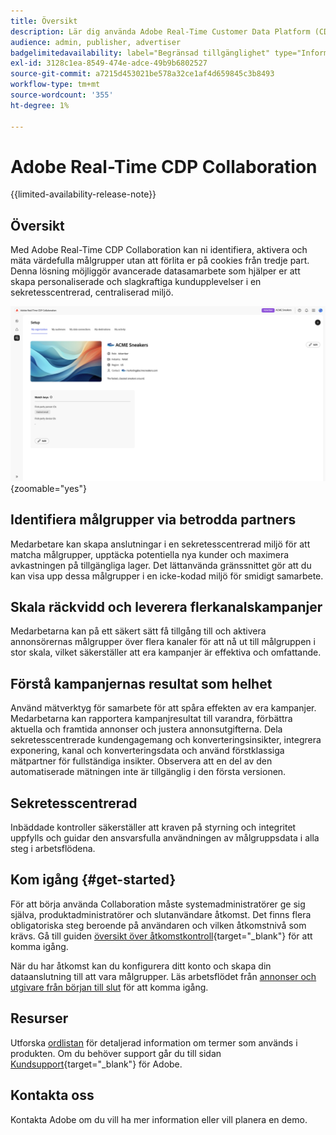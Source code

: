 ```yaml
---
title: Översikt
description: Lär dig använda Adobe Real-Time Customer Data Platform (CDP) Collaboration för att upptäcka, aktivera och mäta värdefulla målgrupper utan att behöva använda cookies från tredje part.
audience: admin, publisher, advertiser
badgelimitedavailability: label="Begränsad tillgänglighet" type="Informative" url="https://helpx.adobe.com/se/legal/product-descriptions/real-time-customer-data-platform-collaboration.html newtab=true"
exl-id: 3128c1ea-8549-474e-adce-49b9b6802527
source-git-commit: a7215d453021be578a32ce1af4d659845c3b8493
workflow-type: tm+mt
source-wordcount: '355'
ht-degree: 1%

---
```


# Adobe Real-Time CDP Collaboration

{{limited-availability-release-note}}

## Översikt

Med Adobe Real-Time CDP Collaboration kan ni identifiera, aktivera och mäta värdefulla målgrupper utan att förlita er på cookies från tredje part. Denna lösning möjliggör avancerade datasamarbete som hjälper er att skapa personaliserade och slagkraftiga kundupplevelser i en sekretesscentrerad, centraliserad miljö.

![Real-Time CDP Collaboration inställningssida, som visar en organisation.](/help/assets/overview/set-up.png){zoomable="yes"}

## Identifiera målgrupper via betrodda partners

Medarbetare kan skapa anslutningar i en sekretesscentrerad miljö för att matcha målgrupper, upptäcka potentiella nya kunder och maximera avkastningen på tillgängliga lager. Det lättanvända gränssnittet gör att du kan visa upp dessa målgrupper i en icke-kodad miljö för smidigt samarbete.

## Skala räckvidd och leverera flerkanalskampanjer

Medarbetarna kan på ett säkert sätt få tillgång till och aktivera annonsörernas målgrupper över flera kanaler för att nå ut till målgruppen i stor skala, vilket säkerställer att era kampanjer är effektiva och omfattande.

## Förstå kampanjernas resultat som helhet

Använd mätverktyg för samarbete för att spåra effekten av era kampanjer. Medarbetarna kan rapportera kampanjresultat till varandra, förbättra aktuella och framtida annonser och justera annonsutgifterna. Dela sekretesscentrerade kundengagemang och konverteringsinsikter, integrera exponering, kanal och konverteringsdata och använd förstklassiga mätpartner för fullständiga insikter. Observera att en del av den automatiserade mätningen inte är tillgänglig i den första versionen.

## Sekretesscentrerad

Inbäddade kontroller säkerställer att kraven på styrning och integritet uppfylls och guidar den ansvarsfulla användningen av målgruppsdata i alla steg i arbetsflödena.

## Kom igång {#get-started}

För att börja använda Collaboration måste systemadministratörer ge sig själva, produktadministratörer och slutanvändare åtkomst. Det finns flera obligatoriska steg beroende på användaren och vilken åtkomstnivå som krävs. Gå till guiden [översikt över åtkomstkontroll](/help/guide/permissions/overview.md){target="_blank"} för att komma igång.

När du har åtkomst kan du konfigurera ditt konto och skapa din dataanslutning till att vara målgrupper. Läs arbetsflödet från [annonser och utgivare från början till slut](/help/guide/overview/end-to-end-workflow.md) för att komma igång.

## Resurser

Utforska [ordlistan](/help/guide/glossary.md) för detaljerad information om termer som används i produkten. Om du behöver support går du till sidan [Kundsupport](https://experienceleague.adobe.com/home?lang=sv-SE&support-tab=open-ticket#support){target="_blank"} för Adobe.

## Kontakta oss

Kontakta Adobe om du vill ha mer information eller vill planera en demo.
